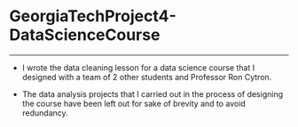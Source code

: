 # GeorgiaTechProject4-DataScienceCourse
---------------------------------------------------------------------------------------------------------------------------------------
- I wrote the data cleaning lesson for a data science course that I designed with a team of 2 other students and Professor Ron Cytron.

- The data analysis projects that I carried out in the process of designing the course have been left out for sake of brevity and to avoid redundancy.